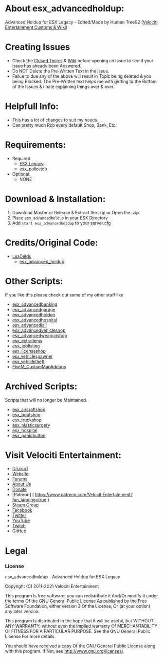 # About esx_advancedholdup:
Advanced Holdup for ESX Legacy - Edited/Made by Human Tree92 ([Velociti Entertainment Customs & Wiki]( http://www.velocitientertainment.com/customs/ ))

# Creating Issues
* Check the [Closed Topics]( https://github.com/HumanTree92/esx_advancedholdup/issues?q=is%3Aissue+is%3Aclosed ) & [Wiki]( http://www.velocitientertainment.com/customs/ ) before opening an issue to see if your issue has already been Answered.
* Do NOT Delete the Pre-Written Text in the issue.
* Failue to due any of the above will result in Topic being deleted & you being Blocked. The Pre-Written text helps me with getting to the Bottom of the Issues & i hate explaining things over & over.

# Helpfull Info:
* This has a lot of changes to suit my needs.
* Can pretty much Rob every default Shop, Bank, Etc.

# Requirements:
* Required:
  * [ESX Legacy]( https://github.com/esx-framework/esx-legacy )
  * [esx_policejob]( https://github.com/esx-framework/esx-legacy/tree/main/%5Besx_addons%5D/esx_policejob )
* Optional:
  * NONE

# Download & Installation:
1) Download Master or Release & Extract the .zip or Open the .zip.
2) Place `esx_advancedholdup` in your ESX Directory
3) Add `start esx_advancedholdup` to your server.cfg

# Credits/Original Code:
* [LuaDeldu]( https://github.com/LuaDeldu )
  * [esx_advanced_holdup]( https://github.com/LuaDeldu/esx_advanced_holdup )

# Other Scripts:
If you like this please check out some of my other stuff like
* [esx_advancedbanking]( https://github.com/HumanTree92/esx_advancedbanking )
* [esx_advancedgarage]( https://github.com/HumanTree92/esx_advancedgarage )
* [esx_advancedholdup]( https://github.com/HumanTree92/esx_advancedholdup )
* [esx_advancedhospital]( https://github.com/HumanTree92/esx_advancedhospital )
* [esx_advancedjail]( https://github.com/HumanTree92/esx_advancedjail )
* [esx_advancedvehicleshop]( https://github.com/HumanTree92/esx_advancedvehicleshop )
* [esx_advancedweaponshop]( https://github.com/HumanTree92/esx_advancedweaponshop )
* [esx_extraitems]( https://github.com/HumanTree92/esx_extraitems )
* [esx_joblisting]( https://github.com/HumanTree92/esx_joblisting )
* [esx_licenseshop]( https://github.com/HumanTree92/esx_licenseshop )
* [esx_vehiclespawner]( https://github.com/HumanTree92/esx_vehiclespawner )
* [esx_vehicletheft]( https://github.com/HumanTree92/esx_vehicletheft )
* [FiveM_CustomMapAddons]( https://github.com/HumanTree92/FiveM_CustomMapAddons )

# Archived Scripts:
Scripts that will no longer be Maintained.
* [esx_aircraftshop]( https://github.com/HumanTree92/esx_aircraftshop )
* [esx_boatshop]( https://github.com/HumanTree92/esx_boatshop )
* [esx_truckshop]( https://github.com/HumanTree92/esx_truckshop )
* [esx_plasticsurgery]( https://github.com/HumanTree92/esx_plasticsurgery )
* [esx_hospital]( https://github.com/HumanTree92/esx_hospital )
* [esx_panicbutton]( https://github.com/HumanTree92/esx_panicbutton )

# Visit Velociti Entertainment:
* [Discord]( http://discord.velocitientertainment.com )
* [Website]( http://velocitientertainment.com/ )
* [Forums]( http://velocitientertainment.com/forum )
* [About Us]( http://velocitientertainment.com/pc-gaming/ )
* [Donate]( http://velocitientertainment.com/donations/ )
* [Patreon] ( https://www.patreon.com/VelocitiEntertainment?fan_landing=true )
* [Steam Group]( http://steamcommunity.com/groups/velocitientertainment )
* [Facebook]( http://facebook.com/VelocitiEntertainment )
* [Twitter]( http://twitter.com/VelocitiEnt )
* [YouTube]( http://youtube.com/user/HumanTree92 )
* [Twitch]( http://twitch.tv/humantree92 )
* [GitHub]( https://github.com/HumanTree92 )

# Legal
### License
esx_advancedholdup - Advanced Holdup for ESX Legacy

Copyright (C) 2011-2021 Velociti Entertainment

This program Is free software: you can redistribute it And/Or modify it under the terms Of the GNU General Public License As published by the Free Software Foundation, either version 3 Of the License, Or (at your option) any later version.

This program Is distributed In the hope that it will be useful, but WITHOUT ANY WARRANTY; without even the implied warranty Of MERCHANTABILITY Or FITNESS FOR A PARTICULAR PURPOSE. See the GNU General Public License For more details.

You should have received a copy Of the GNU General Public License along with this program. If Not, see http://www.gnu.org/licenses/.